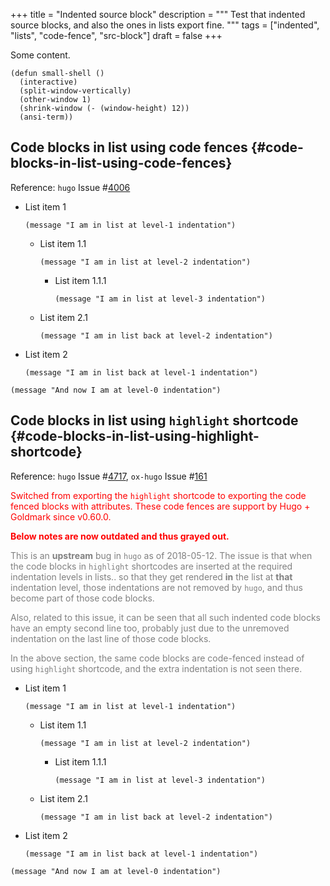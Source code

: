 +++
title = "Indented source block"
description = """
  Test that indented source blocks, and also the ones in lists export
  fine.
  """
tags = ["indented", "lists", "code-fence", "src-block"]
draft = false
+++

Some content.

```emacs-lisp
(defun small-shell ()
  (interactive)
  (split-window-vertically)
  (other-window 1)
  (shrink-window (- (window-height) 12))
  (ansi-term))
```


## Code blocks in list using code fences {#code-blocks-in-list-using-code-fences}

Reference: `hugo` Issue #[4006](https://github.com/gohugoio/hugo/issues/4006)

-   List item 1

    ```emacs-lisp
    (message "I am in list at level-1 indentation")
    ```

    -   List item 1.1

        ```emacs-lisp
        (message "I am in list at level-2 indentation")
        ```

        -   List item 1.1.1

            ```emacs-lisp
            (message "I am in list at level-3 indentation")
            ```
    -   List item 2.1

        ```emacs-lisp
        (message "I am in list back at level-2 indentation")
        ```
-   List item 2

    ```emacs-lisp
    (message "I am in list back at level-1 indentation")
    ```

<!--listend-->

```emacs-lisp
(message "And now I am at level-0 indentation")
```


## Code blocks in list using `highlight` shortcode {#code-blocks-in-list-using-highlight-shortcode}

Reference: `hugo` Issue #[4717](https://github.com/gohugoio/hugo/issues/4717), `ox-hugo` Issue #[161](https://github.com/kaushalmodi/ox-hugo/issues/161)

<style> .red { color: red; }</style>

<div class="red note">

Switched from exporting the `highlight` shortcode to exporting the
code fenced blocks with attributes. These code fences are support by
Hugo + Goldmark since v0.60.0.

**Below notes are now outdated and thus grayed out.**

</div>

<style> .gray { color: gray; }</style>

<div class="gray">

This is an **upstream** bug in `hugo` as of 2018-05-12. The issue is
that when the code blocks in `highlight` shortcodes are inserted at
the required indentation levels in lists.. so that they get rendered
**in** the list at **that** indentation level, those indentations are not
removed by `hugo`, and thus become part of those code blocks.

Also, related to this issue, it can be seen that all such indented
code blocks have an empty second line too, probably just due to the
unremoved indentation on the last line of those code blocks.

In the above section, the same code blocks are code-fenced instead of
using `highlight` shortcode, and the extra indentation is not seen
there.

</div>

-   List item 1

    ```emacs-lisp { linenos=table, linenostart=1 }
    (message "I am in list at level-1 indentation")
    ```

    -   List item 1.1

        ```emacs-lisp { linenos=table, linenostart=1 }
        (message "I am in list at level-2 indentation")
        ```

        -   List item 1.1.1

            ```emacs-lisp { linenos=table, linenostart=1 }
            (message "I am in list at level-3 indentation")
            ```
    -   List item 2.1

        ```emacs-lisp { linenos=table, linenostart=1 }
        (message "I am in list back at level-2 indentation")
        ```
-   List item 2

    ```emacs-lisp { linenos=table, linenostart=1 }
    (message "I am in list back at level-1 indentation")
    ```

<!--listend-->

```emacs-lisp { linenos=table, linenostart=1 }
(message "And now I am at level-0 indentation")
```
